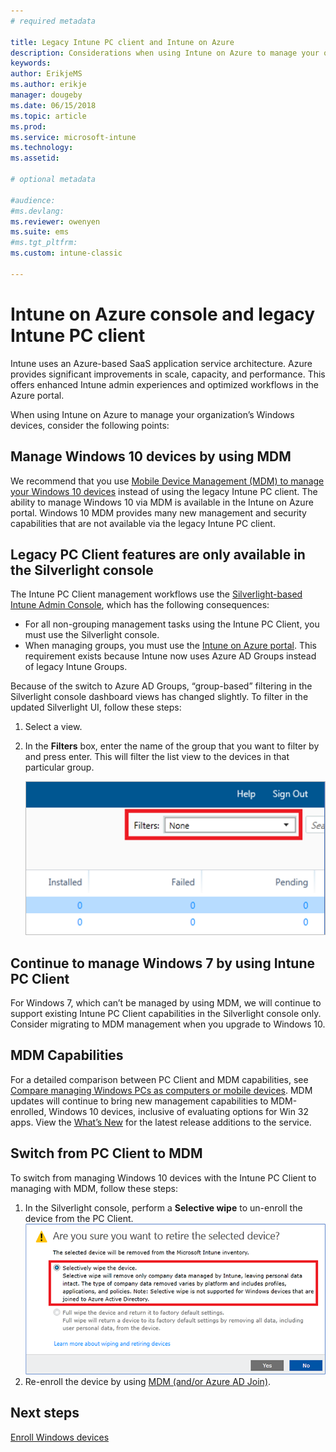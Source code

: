 ```yaml
---
# required metadata

title: Legacy Intune PC client and Intune on Azure
description: Considerations when using Intune on Azure to manage your organization’s Windows devices.
keywords:
author: ErikjeMS
ms.author: erikje
manager: dougeby
ms.date: 06/15/2018
ms.topic: article
ms.prod:
ms.service: microsoft-intune
ms.technology:
ms.assetid: 

# optional metadata

#audience:
#ms.devlang:
ms.reviewer: owenyen
ms.suite: ems
#ms.tgt_pltfrm:
ms.custom: intune-classic

---
```


# Intune on Azure console and legacy Intune PC client

Intune uses an Azure-based SaaS application service architecture. Azure provides significant improvements in scale, capacity, and performance. This offers enhanced Intune admin experiences and optimized workflows in the Azure portal. 

When using Intune on Azure to manage your organization’s Windows devices, consider the following points:

## Manage Windows 10 devices by using MDM

We recommend that you use [Mobile Device Management (MDM) to manage your Windows 10 devices](https://docs.microsoft.com/intune/device-restrictions-windows-10) instead of using the legacy Intune PC client. The ability to manage Windows 10 via MDM is available in the Intune on Azure portal. Windows 10 MDM provides many new management and security capabilities that are not available via the legacy Intune PC client.

## Legacy PC Client features are only available in the Silverlight console

The Intune PC Client management workflows use the [Silverlight-based Intune Admin Console](https://manage.microsoft.com/), which has the following consequences:

- For all non-grouping management tasks using the Intune PC Client, you must use the Silverlight console.
- When managing groups, you must use the [Intune on Azure portal](https://portal.azure.com/). This requirement exists because Intune now uses Azure AD Groups instead of legacy Intune Groups. 

Because of the switch to Azure AD Groups, “group-based” filtering in the Silverlight console dashboard views has changed slightly. To filter in the updated Silverlight UI, follow these steps:

1. Select a view.
2. In the **Filters** box, enter the name of the group that you want to filter by and press enter. This will filter the list view to the devices in that particular group.

   ![](media/intune-legacy-pc-client/image01.png)


## Continue to manage Windows 7 by using Intune PC Client

For Windows 7, which can’t be managed by using MDM, we will continue to support existing Intune PC Client capabilities in the Silverlight console only. Consider migrating to MDM management when you upgrade to Windows 10.

## MDM Capabilities

For a detailed comparison between PC Client and MDM capabilities, see [Compare managing Windows PCs as computers or mobile devices](https://docs.microsoft.com/intune-classic/deploy-use/pc-management-comparison). MDM updates will continue to bring new management capabilities to MDM-enrolled, Windows 10 devices, inclusive of evaluating options for Win 32 apps. View the [What’s New](https://docs.microsoft.com/intune/whats-new) for the latest release additions to the service.

## Switch from PC Client to MDM

To switch from managing Windows 10 devices with the Intune PC Client to managing with MDM, follow these steps:

1. In the Silverlight console, perform a **Selective wipe** to un-enroll the device from the PC Client.
  ![](media/intune-legacy-pc-client/image02.png)
2. Re-enroll the device by using [MDM (and/or Azure AD Join)](https://docs.microsoft.com/intune/windows-enroll). 

## Next steps
[Enroll Windows devices](https://docs.microsoft.com/intune/windows-enroll)

 
